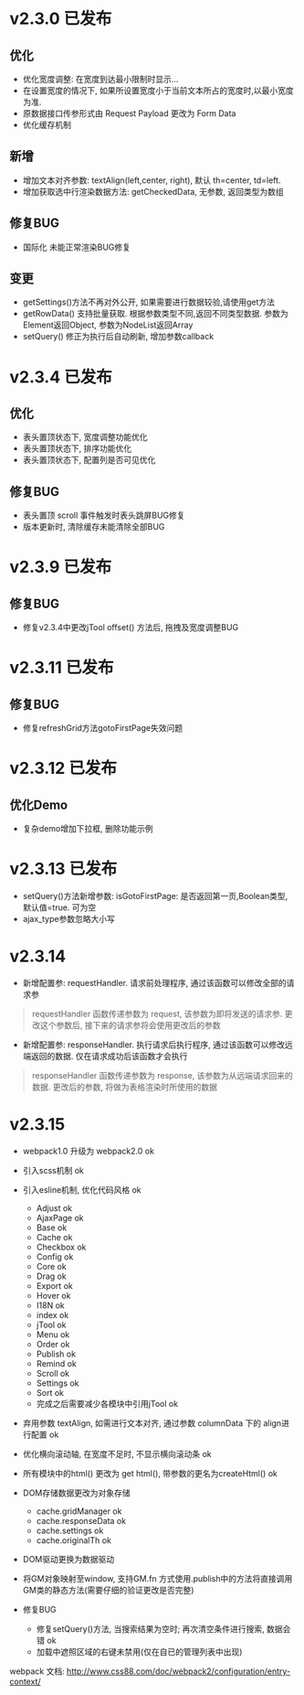 # v2.3.0 已发布
## 优化
- 优化宽度调整: 在宽度到达最小限制时显示...
- 在设置宽度的情况下, 如果所设置宽度小于当前文本所占的宽度时,以最小宽度为准.
- 原数据接口传参形式由 Request Payload 更改为 Form Data
- 优化缓存机制

## 新增
- 增加文本对齐参数: textAlign(left,center, right), 默认 th=center, td=left.
- 增加获取选中行渲染数据方法: getCheckedData, 无参数, 返回类型为数组

## 修复BUG
- 国际化 未能正常渲染BUG修复

## 变更
- getSettings()方法不再对外公开, 如果需要进行数据较验,请使用get方法
- getRowData() 支持批量获取. 根据参数类型不同,返回不同类型数据. 参数为Element返回Object, 参数为NodeList返回Array
- setQuery() 修正为执行后自动刷新, 增加参数callback

# v2.3.4 已发布
## 优化
- 表头置顶状态下, 宽度调整功能优化
- 表头置顶状态下, 排序功能优化
- 表头置顶状态下, 配置列是否可见优化

## 修复BUG
- 表头置顶 scroll 事件触发时表头跳屏BUG修复
- 版本更新时, 清除缓存未能清除全部BUG

# v2.3.9 已发布
## 修复BUG
- 修复v2.3.4中更改jTool offset() 方法后, 拖拽及宽度调整BUG

# v2.3.11 已发布
## 修复BUG
- 修复refreshGrid方法gotoFirstPage失效问题

# v2.3.12 已发布
## 优化Demo
- 复杂demo增加下拉框, 删除功能示例

# v2.3.13 已发布
- setQuery()方法新增参数: isGotoFirstPage: 是否返回第一页,Boolean类型, 默认值=true. 可为空
- ajax_type参数忽略大小写

# v2.3.14
- 新增配置参: requestHandler. 请求前处理程序, 通过该函数可以修改全部的请求参
> requestHandler 函数传递参数为 request, 该参数为即将发送的请求参. 更改这个参数后, 接下来的请求参将会使用更改后的参数

- 新增配置参: responseHandler. 执行请求后执行程序, 通过该函数可以修改远端返回的数据. 仅在请求成功后该函数才会执行
> responseHandler 函数传递参数为 response, 该参数为从远端请求回来的数据. 更改后的参数, 将做为表格渲染时所使用的数据

# v2.3.15
- webpack1.0 升级为 webpack2.0 ok
- 引入scss机制 ok
- 引入esline机制, 优化代码风格 ok
	- Adjust ok
	- AjaxPage ok
	- Base ok
	- Cache ok
	- Checkbox ok
	- Config ok
	- Core ok
	- Drag ok
	- Export ok
	- Hover ok
	- I18N ok
	- index ok 
	- jTool ok
	- Menu ok
	- Order ok
	- Publish ok 
	- Remind ok
	- Scroll ok
	- Settings ok
	- Sort ok
	- 完成之后需要减少各模块中引用jTool ok
- 弃用参数 textAlign, 如需进行文本对齐, 通过参数 columnData 下的 align进行配置 ok
- 优化横向滚动轴, 在宽度不足时, 不显示横向滚动条 ok
- 所有模块中的html() 更改为 get html(), 带参数的更名为createHtml() ok
- DOM存储数据更改为对象存储
	- cache.gridManager ok
	- cache.responseData ok
	- cache.settings ok
	- cache.originalTh ok
- DOM驱动更换为数据驱动	
- 将GM对象映射至window, 支持GM.fn 方式使用.publish中的方法将直接调用GM类的静态方法(需要仔细的验证更改是否完整)

- 修复BUG
    - 修复setQuery()方法, 当搜索结果为空时; 再次清空条件进行搜索, 数据会错 ok
    - 加载中遮照区域的右键未禁用(仅在自已的管理列表中出现)

webpack 文档: http://www.css88.com/doc/webpack2/configuration/entry-context/

